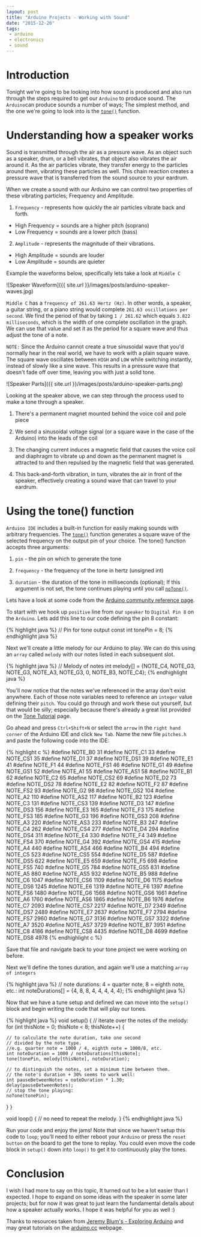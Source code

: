 ```yaml
---
layout: post
title: "Arduino Projects - Working with Sound"
date: "2015-12-26"
tags:
 - arduino
 - electronics
 - sound
---
```


# Introduction

Tonight we're going to be looking into how sound is produced and also run through the steps required to get our `Arduino` to produce sound. The `Arduino`can produce sounds a number of ways; The simplest method, and the one we're going to look into is the [`tone()`](https://www.arduino.cc/en/Reference/Tone) function.

# Understanding how a speaker works

Sound is transmitted through the air as a pressure wave. As an object such as a speaker, drum, or a bell vibrates, that object also vibrates the air around it. As the air particles vibrate, they transfer energy to the particles around them, vibrating these particles as well. This chain reaction creates a pressure wave that is transferred from the sound source to your eardrum.

When we create a sound with our Arduino we can control two properties of these vibrating particles; Frequency and Amplitude.

1. `Frequency` - represents how quickly the air particles vibrate back and forth.
* High Frequency = sounds are a higher pitch (soprano)
* Low Frequency = sounds are a lower pitch (bass)

2. `Amplitude` - represents the magnitude of their vibrations.
* High Amplitude = sounds are louder
* Low Amplitude = sounds are quieter

Example the waveforms below, specifically lets take a look at `Middle C`

![Speaker Waveform]({{ site.url }}/images/posts/arduino-speaker-waves.jpg)

`Middle C` has a `frequency of 261.63 Hertz (Hz)`. In other words, a speaker, a guitar string, or a piano string would complete `261.63 oscillations per second`. We find the period of that by taking `1 / 261.62` which equals `3.822 milliseconds`, which is the width of one complete oscillation in the graph. We can use that value and set it as the period for a square wave and thus adjust the tone of a note.

`NOTE:` Since the Arduino cannot create a true sinusoidal wave that you'd normally hear in the real world, we have to work with a plain square wave. The square wave oscillates between `HIGH` and `LOW` while switching instantly, instead of slowly like a sine wave. This results in a pressure wave that doesn't fade off over time, leaving you with just a solid tone.

![Speaker Parts]({{ site.url }}/images/posts/arduino-speaker-parts.png)

Looking at the speaker above, we can step through the process used to make a tone through a speaker.

1. There's a permanent magnet mounted behind the voice coil and pole piece

2. We send a sinusoidal voltage signal (or a square wave in the case of the Arduino) into the leads of the coil

3. The changing current induces a magnetic field that causes the voice coil and diaphragm to vibrate up and down as the permanent magnet is attracted to and then repulsed by the magnetic field that was generated.

4. This back-and-forth vibration, in turn, vibrates the air in front of the speaker, effectively creating a sound wave that can travel to your eardrum.

# Using the tone() function

`Arduino IDE` includes a built-in function for easily making sounds with arbitrary frequencies. The [`tone()`](https://www.arduino.cc/en/Reference/Tone) function generates a square wave of the selected frequency on the output pin of your choice. The tone() function accepts three arguments:

1. `pin` - the pin on which to generate the tone

2. `frequency` - the frequency of the tone in hertz (unsigned int)

3. `duration` - the duration of the tone in milliseconds (optional); If this argument is not set, the tone continues playing until you call [`noTone()`](https://www.arduino.cc/en/Reference/NoTone).

Lets have a look at some code from the [Arduino community reference page](https://www.arduino.cc/en/Tutorial/ToneMelody?from=Tutorial.Tone).

To start with we hook up `positive` line from our `speaker` to `Digital Pin 8` on the `Arduino`. Lets add this line to our code defining the pin 8 constant:

{% highlight java %}
// Pin for tone output
const int tonePin = 8;
{% endhighlight java %}

Next we'll create a little melody for our Arduino to play. We can do this using an `array` called `melody` with our notes listed in each subsequent slot.

{% highlight java %}
// Melody of notes
int melody[] = {NOTE_C4, NOTE_G3, NOTE_G3, NOTE_A3, NOTE_G3, 0, NOTE_B3, NOTE_C4};
{% endhighlight java %}

You'll now notice that the notes we've referenced in the array don't exist anywhere. Each of those note variables need to reference an `integer` value defining their `pitch`. You could go through and work these out yourself, but that would be silly; especially because there's already a great list provided on the [Tone Tutorial](https://www.arduino.cc/en/Tutorial/ToneMelody?from=Tutorial.Tone) page.

Go ahead and press `Ctrl+Shift+N` or select the `arrow` in the `right hand corner` of the Arduino IDE and click `New Tab`. Name the new file `pitches.h` and paste the following code into the IDE:

{% highlight c %}
#define NOTE_B0  31
#define NOTE_C1  33
#define NOTE_CS1 35
#define NOTE_D1  37
#define NOTE_DS1 39
#define NOTE_E1  41
#define NOTE_F1  44
#define NOTE_FS1 46
#define NOTE_G1  49
#define NOTE_GS1 52
#define NOTE_A1  55
#define NOTE_AS1 58
#define NOTE_B1  62
#define NOTE_C2  65
#define NOTE_CS2 69
#define NOTE_D2  73
#define NOTE_DS2 78
#define NOTE_E2  82
#define NOTE_F2  87
#define NOTE_FS2 93
#define NOTE_G2  98
#define NOTE_GS2 104
#define NOTE_A2  110
#define NOTE_AS2 117
#define NOTE_B2  123
#define NOTE_C3  131
#define NOTE_CS3 139
#define NOTE_D3  147
#define NOTE_DS3 156
#define NOTE_E3  165
#define NOTE_F3  175
#define NOTE_FS3 185
#define NOTE_G3  196
#define NOTE_GS3 208
#define NOTE_A3  220
#define NOTE_AS3 233
#define NOTE_B3  247
#define NOTE_C4  262
#define NOTE_CS4 277
#define NOTE_D4  294
#define NOTE_DS4 311
#define NOTE_E4  330
#define NOTE_F4  349
#define NOTE_FS4 370
#define NOTE_G4  392
#define NOTE_GS4 415
#define NOTE_A4  440
#define NOTE_AS4 466
#define NOTE_B4  494
#define NOTE_C5  523
#define NOTE_CS5 554
#define NOTE_D5  587
#define NOTE_DS5 622
#define NOTE_E5  659
#define NOTE_F5  698
#define NOTE_FS5 740
#define NOTE_G5  784
#define NOTE_GS5 831
#define NOTE_A5  880
#define NOTE_AS5 932
#define NOTE_B5  988
#define NOTE_C6  1047
#define NOTE_CS6 1109
#define NOTE_D6  1175
#define NOTE_DS6 1245
#define NOTE_E6  1319
#define NOTE_F6  1397
#define NOTE_FS6 1480
#define NOTE_G6  1568
#define NOTE_GS6 1661
#define NOTE_A6  1760
#define NOTE_AS6 1865
#define NOTE_B6  1976
#define NOTE_C7  2093
#define NOTE_CS7 2217
#define NOTE_D7  2349
#define NOTE_DS7 2489
#define NOTE_E7  2637
#define NOTE_F7  2794
#define NOTE_FS7 2960
#define NOTE_G7  3136
#define NOTE_GS7 3322
#define NOTE_A7  3520
#define NOTE_AS7 3729
#define NOTE_B7  3951
#define NOTE_C8  4186
#define NOTE_CS8 4435
#define NOTE_D8  4699
#define NOTE_DS8 4978
{% endhighlight c %}

Save that file and navigate back to your tone project we were working on before.

Next we'll define the tones duration, and again we'll use a matching `array of integers`

{% highlight java %}
// note durations: 4 = quarter note, 8 = eighth note, etc.:
int noteDurations[] = {4, 8, 8, 4, 4, 4, 4, 4};
{% endhighlight java %}

Now that we have a tune setup and defined we can move into the `setup()` block and begin writing the code that will play our tones.

{% highlight java %}
void setup() {
  // iterate over the notes of the melody:
  for (int thisNote = 0; thisNote < 8; thisNote++) {

    // to calculate the note duration, take one second
    // divided by the note type.
    //e.g. quarter note = 1000 / 4, eighth note = 1000/8, etc.
    int noteDuration = 1000 / noteDurations[thisNote];
    tone(tonePin, melody[thisNote], noteDuration);

    // to distinguish the notes, set a minimum time between them.
    // the note's duration + 30% seems to work well:
    int pauseBetweenNotes = noteDuration * 1.30;
    delay(pauseBetweenNotes);
    // stop the tone playing:
    noTone(tonePin);
  }
}

void loop() {
  // no need to repeat the melody.
}
{% endhighlight java %}

Run your code and enjoy the jams! Note that since we haven't setup this code to `loop`; you'll need to either reboot your `Arduino` or press the `reset button` on the board to get the tone to replay. You could even move the code block in `setup()` down into `loop()` to get it to continuously play the tones.

# Conclusion

I wish I had more to say on this topic, It turned out to be a lot easier than I expected. I hope to expand on some ideas with the speaker in some later projects; but for now it was great to just learn the fundamental details about how a speaker actually works. I hope it was helpful for you as well :)

Thanks to resources taken from [Jeremy Blum's - Exploring Arduino](http://exploringarduino.com/) and may great tutorials on the [arduino.cc](https://www.arduino.cc) webpage.
